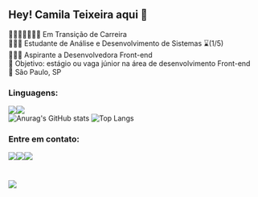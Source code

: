 ## Hey! Camila Teixeira aqui 🙋

👩🏽‍🔬🔁👩🏽‍💻 Em Transição de Carreira<br>
👩🏽‍🎓 Estudante de Análise e Desenvolvimento de Sistemas ⌛(1/5)<br>
👩🏽‍🚀 Aspirante a Desenvolvedora Front-end<br>
🎯 Objetivo: estágio ou vaga júnior na área de desenvolvimento Front-end<br>
📍 São Paulo, SP<br>

### Linguagens:
<img src="https://img.shields.io/badge/HTML5-E34F26?style=for-the-badge&logo=html5&logoColor=white"><img src="https://img.shields.io/badge/CSS3-1572B6?style=for-the-badge&logo=css3&logoColor=white"><br>
![Anurag's GitHub stats](https://github-readme-stats.vercel.app/api?username=camilaaptt&show_icons=true&theme=jolly)
![Top Langs](https://github-readme-stats.vercel.app/api/top-langs/?username=camilaaptt&layout=compact&langs_count=16&theme=jolly)
 ### Entre em contato:
<a href="https://www.linkedin.com/in/camila-teixeira-05826a132/"><img src="https://img.shields.io/badge/LinkedIn-0077B5?style=for-the-badge&logo=linkedin&logoColor=white"><a href="mailto:camilaaptt@gmail.com"><img src="https://img.shields.io/badge/Gmail-D14836?style=for-the-badge&logo=gmail&logoColor=white"><a href="https://www.instagram.com/camilatvrs/"><img src="https://img.shields.io/badge/Instagram-E4405F?style=for-the-badge&logo=instagram&logoColor=white"><br>
#
<img src="http://ForTheBadge.com/images/badges/built-with-love.svg">






